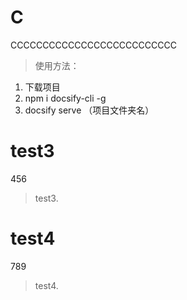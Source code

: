 # C
CCCCCCCCCCCCCCCCCCCCCCCCCC
> 使用方法：
  1. 下载项目
  2. npm i docsify-cli -g
  2. docsify serve （项目文件夹名）

# test3
456
> test3.

# test4
789
> test4.